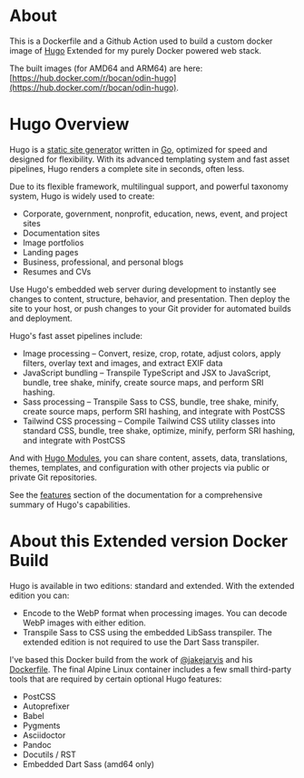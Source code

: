 # About

This is a Dockerfile and a Github Action used to build a custom docker image of [Hugo](https://gohugo.io/) Extended for my purely Docker powered web stack.

The built images (for AMD64 and ARM64) are here: [https://hub.docker.com/r/bocan/odin-hugo](https://hub.docker.com/r/bocan/odin-hugo).

# Hugo Overview

Hugo is a [static site generator](https://en.wikipedia.org/wiki/Static_site_generator) written in [Go](https://go.dev/), optimized for speed and designed for flexibility. With its advanced templating system and fast asset pipelines, Hugo renders a complete site in seconds, often less.

Due to its flexible framework, multilingual support, and powerful taxonomy system, Hugo is widely used to create:

- Corporate, government, nonprofit, education, news, event, and project sites
- Documentation sites
- Image portfolios
- Landing pages
- Business, professional, and personal blogs
- Resumes and CVs

Use Hugo's embedded web server during development to instantly see changes to content, structure, behavior, and presentation. Then deploy the site to your host, or push changes to your Git provider for automated builds and deployment.

Hugo's fast asset pipelines include:

- Image processing &ndash; Convert, resize, crop, rotate, adjust colors, apply filters, overlay text and images, and extract EXIF data
- JavaScript bundling &ndash; Transpile TypeScript and JSX to JavaScript, bundle, tree shake, minify, create source maps, and perform SRI hashing.
- Sass processing &ndash; Transpile Sass to CSS, bundle, tree shake, minify, create source maps, perform SRI hashing, and integrate with PostCSS
- Tailwind CSS processing &ndash; Compile Tailwind CSS utility classes into standard CSS, bundle, tree shake, optimize, minify, perform SRI hashing, and integrate with PostCSS

And with [Hugo Modules](https://gohugo.io/hugo-modules/), you can share content, assets, data, translations, themes, templates, and configuration with other projects via public or private Git repositories.

See the [features](https://gohugo.io/about/features/) section of the documentation for a comprehensive summary of Hugo's capabilities.

# About this Extended version Docker Build

Hugo is available in two editions: standard and extended. With the extended edition you can:

* Encode to the WebP format when processing images. You can decode WebP images with either edition.
* Transpile Sass to CSS using the embedded LibSass transpiler. The extended edition is not required to use the Dart Sass transpiler.

I've based this Docker build from the work of [@jakejarvis](https://github.com/jakejarvis) and his [Dockerfile](https://github.com/jakejarvis/hugo-docker).  The final Alpine Linux container includes a few small third-party tools that are required by certain optional Hugo features:

* PostCSS
* Autoprefixer
* Babel
* Pygments
* Asciidoctor
* Pandoc
* Docutils / RST
* Embedded Dart Sass (amd64 only)
